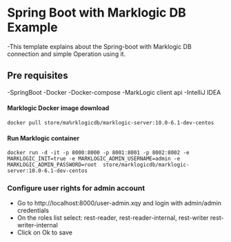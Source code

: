 # Spring Boot with Marklogic DB Example

-This template explains about the Spring-boot with Marklogic DB connection and simple Operation using it.

## Pre requisites
-SpringBoot
-Docker
-Docker-compose
-MarkLogic client api
-IntelliJ IDEA
#### Marklogic Docker image download 

`docker pull store/ma%rklogicdb/marklogic-server:10.0-6.1-dev-centos`

#### Run Marklogic container 
`docker run -d -it -p 8000:8000 -p 8001:8001 -p 8002:8002 -e MARKLOGIC_INIT=true -e MARKLOGIC_ADMIN_USERNAME=admin -e MARKLOGIC_ADMIN_PASSWORD=root  store/marklogicdb/marklogic-server:10.0-6.1-dev-centos`

### Configure user rights for admin account
- Go to http://localhost:8000/user-admin.xqy and login with admin/admin credentials
- On the roles list select: rest-reader, rest-reader-internal, rest-writer rest-writer-internal
- Click on Ok to save
